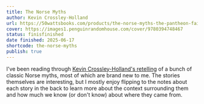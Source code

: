 ```yaml
---
title: The Norse Myths
author: Kevin Crossley-Holland
url: https://50wattsbooks.com/products/the-norse-myths-the-pantheon-fairy-tale-and-folklore-library
cover: https://images1.penguinrandomhouse.com/cover/9780394748467
status: finisfinished
date finished: 2025-06-17
shortcode: the-norse-myths
publish: true
---
```

I've been reading through [Kevin Crossley-Holland's retelling](https://50wattsbooks.com/products/the-norse-myths-the-pantheon-fairy-tale-and-folklore-library) of a bunch of classic Norse myths, most of which are brand new to me. The stories themselves are interesting, but I mostly enjoy flipping to the notes about each story in the back to learn more about the context surrounding them and how much we know (or don't know) about where they came from.
